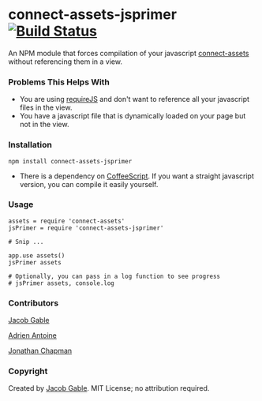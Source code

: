 connect-assets-jsprimer [![Build Status](https://secure.travis-ci.org/jgable/connect-assets-jsprimer.png)](http://travis-ci.org/jgable/connect-assets-jsprimer)
=======================

An NPM module that forces compilation of your javascript [connect-assets](https://github.com/TrevorBurnham/connect-assets) without referencing them in a view.

### Problems This Helps With

- You are using [requireJS](http://requirejs.org) and don't want to reference all your javascript files in the view.
- You have a javascript file that is dynamically loaded on your page but not in the view.

### Installation

`npm install connect-assets-jsprimer`

* There is a dependency on [CoffeeScript](http://coffeescript.org).  If you want a straight javascript version, you can compile it easily yourself.

### Usage

    assets = require 'connect-assets'
    jsPrimer = require 'connect-assets-jsprimer'
    
    # Snip ...
    
    app.use assets()
    jsPrimer assets

    # Optionally, you can pass in a log function to see progress
    # jsPrimer assets, console.log

### Contributors

[Jacob Gable](http://jacobgable.com)

[Adrien Antoine](http://adriantoine.com/)

[Jonathan Chapman](https://github.com/chafnan)
    
### Copyright

Created by [Jacob Gable](http://jacobgable.com).  MIT License; no attribution required.

